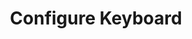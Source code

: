 ---
sidebar_position: 4
title: "Configure Keyboard"
sidebar_label: "Configure Keyboard"
description: "Set keyboard layout in Alpine Linux systems - configure keyboard mapping, set input methods, customize keyboard settings, and manage keyboard localization."
keywords:
  - "alpine keyboard"
  - "keyboard layout"
  - "keyboard mapping"
  - "input configuration"
  - "keyboard settings"
tags:
  - alpine
  - keyboard
  - keyboard-layout
  - input-methods
  - configuration
slug: /linux/alpine/configuration/locale-timezone/configure-keyboard
---